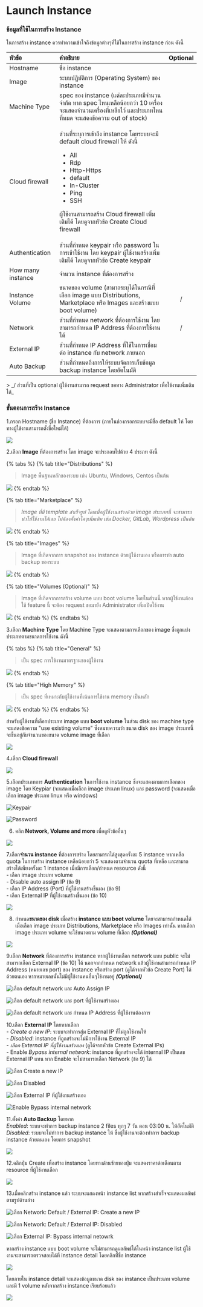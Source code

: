 # Launch Instance

### ข้อมูลที่ใช้ในการสร้าง Instance

ในการสร้าง instance ควรทำความเข้าใจถึงข้อมูลต่างๆที่ใช้ในการสร้าง instance ก่อน ดังนี้

<table>
  <thead>
    <tr>
      <th style="text-align:left"><b>&#xE2B;&#xE31;&#xE27;&#xE02;&#xE49;&#xE2D;</b>
      </th>
      <th style="text-align:left"><b>&#xE04;&#xE33;&#xE2D;&#xE18;&#xE34;&#xE1A;&#xE32;&#xE22;</b>
      </th>
      <th style="text-align:center">Optional</th>
    </tr>
  </thead>
  <tbody>
    <tr>
      <td style="text-align:left">Hostname</td>
      <td style="text-align:left">&#xE0A;&#xE37;&#xE48;&#xE2D; instance</td>
      <td style="text-align:center"></td>
    </tr>
    <tr>
      <td style="text-align:left">Image</td>
      <td style="text-align:left">&#xE23;&#xE30;&#xE1A;&#xE1A;&#xE1B;&#xE0F;&#xE34;&#xE1A;&#xE31;&#xE15;&#xE34;&#xE01;&#xE32;&#xE23;
        (Operating System) &#xE02;&#xE2D;&#xE07; instance</td>
      <td style="text-align:center"></td>
    </tr>
    <tr>
      <td style="text-align:left">Machine Type</td>
      <td style="text-align:left">spec &#xE02;&#xE2D;&#xE07; instance (&#xE41;&#xE15;&#xE48;&#xE25;&#xE30;&#xE1B;&#xE23;&#xE30;&#xE40;&#xE20;&#xE17;&#xE21;&#xE35;&#xE08;&#xE33;&#xE19;&#xE27;&#xE19;&#xE08;&#xE33;&#xE01;&#xE31;&#xE14;
        &#xE2B;&#xE32;&#xE01; spec &#xE44;&#xE2B;&#xE19;&#xE40;&#xE2B;&#xE25;&#xE37;&#xE2D;&#xE19;&#xE49;&#xE2D;&#xE22;&#xE01;&#xE27;&#xE48;&#xE32;
        10 &#xE40;&#xE04;&#xE23;&#xE37;&#xE48;&#xE2D;&#xE07; &#xE08;&#xE30;&#xE41;&#xE2A;&#xE14;&#xE07;&#xE08;&#xE33;&#xE19;&#xE27;&#xE19;&#xE40;&#xE04;&#xE23;&#xE37;&#xE48;&#xE2D;&#xE07;&#xE17;&#xE35;&#xE48;&#xE40;&#xE2B;&#xE25;&#xE37;&#xE2D;&#xE44;&#xE27;&#xE49;
        &#xE41;&#xE25;&#xE30;&#xE1B;&#xE23;&#xE30;&#xE40;&#xE20;&#xE17;&#xE44;&#xE2B;&#xE19;&#xE17;&#xE35;&#xE48;&#xE2B;&#xE21;&#xE14;
        &#xE08;&#xE30;&#xE41;&#xE2A;&#xE14;&#xE07;&#xE02;&#xE49;&#xE2D;&#xE04;&#xE27;&#xE32;&#xE21;
        out of stock)</td>
      <td style="text-align:center"></td>
    </tr>
    <tr>
      <td style="text-align:left">Cloud firewall</td>
      <td style="text-align:left">
        <p>&#xE2A;&#xE48;&#xE27;&#xE19;&#xE17;&#xE35;&#xE48;&#xE23;&#xE30;&#xE1A;&#xE38;&#xE01;&#xE32;&#xE23;&#xE40;&#xE02;&#xE49;&#xE32;&#xE16;&#xE36;&#xE07;
          instance &#xE42;&#xE14;&#xE22;&#xE23;&#xE30;&#xE1A;&#xE1A;&#xE08;&#xE30;&#xE21;&#xE35;
          default cloud firewall &#xE43;&#xE2B;&#xE49; &#xE14;&#xE31;&#xE07;&#xE19;&#xE35;&#xE49;</p>
        <ul>
          <li>All</li>
          <li>Rdp</li>
          <li>Http-Https</li>
          <li>default</li>
          <li>In-Cluster</li>
          <li>Ping</li>
          <li>SSH</li>
        </ul>
        <p>&#xE1C;&#xE39;&#xE49;&#xE43;&#xE0A;&#xE49;&#xE07;&#xE32;&#xE19;&#xE2A;&#xE32;&#xE21;&#xE32;&#xE23;&#xE16;&#xE2A;&#xE23;&#xE49;&#xE32;&#xE07;
          Cloud firewall &#xE40;&#xE1E;&#xE34;&#xE48;&#xE21;&#xE40;&#xE15;&#xE34;&#xE21;&#xE44;&#xE14;&#xE49;
          &#xE42;&#xE14;&#xE22;&#xE14;&#xE39;&#xE08;&#xE32;&#xE01;&#xE2B;&#xE31;&#xE27;&#xE02;&#xE49;&#xE2D;
          Create Cloud firewall</p>
      </td>
      <td style="text-align:center"></td>
    </tr>
    <tr>
      <td style="text-align:left">Authentication</td>
      <td style="text-align:left">&#xE2A;&#xE48;&#xE27;&#xE19;&#xE17;&#xE35;&#xE48;&#xE01;&#xE33;&#xE2B;&#xE19;&#xE14;
        keypair &#xE2B;&#xE23;&#xE37;&#xE2D; password &#xE43;&#xE19;&#xE01;&#xE32;&#xE23;&#xE40;&#xE02;&#xE49;&#xE32;&#xE43;&#xE0A;&#xE49;&#xE07;&#xE32;&#xE19;
        &#xE42;&#xE14;&#xE22; keypair &#xE1C;&#xE39;&#xE49;&#xE43;&#xE0A;&#xE49;&#xE07;&#xE32;&#xE19;&#xE2A;&#xE23;&#xE49;&#xE32;&#xE07;&#xE40;&#xE1E;&#xE34;&#xE48;&#xE21;&#xE40;&#xE15;&#xE34;&#xE21;&#xE44;&#xE14;&#xE49;
        &#xE42;&#xE14;&#xE22;&#xE14;&#xE39;&#xE08;&#xE32;&#xE01;&#xE2B;&#xE31;&#xE27;&#xE02;&#xE49;&#xE2D;
        Create keypair</td>
      <td style="text-align:center"></td>
    </tr>
    <tr>
      <td style="text-align:left">How many instance</td>
      <td style="text-align:left">&#xE08;&#xE33;&#xE19;&#xE27;&#xE19; instance &#xE17;&#xE35;&#xE48;&#xE15;&#xE49;&#xE2D;&#xE07;&#xE01;&#xE32;&#xE23;&#xE2A;&#xE23;&#xE49;&#xE32;&#xE07;</td>
      <td
      style="text-align:center"></td>
    </tr>
    <tr>
      <td style="text-align:left">Instance Volume</td>
      <td style="text-align:left">&#xE02;&#xE19;&#xE32;&#xE14;&#xE02;&#xE2D;&#xE07; volume (&#xE2A;&#xE32;&#xE21;&#xE32;&#xE16;&#xE23;&#xE30;&#xE1A;&#xE38;&#xE44;&#xE14;&#xE49;&#xE43;&#xE19;&#xE01;&#xE23;&#xE13;&#xE35;&#xE17;&#xE35;&#xE48;&#xE40;&#xE25;&#xE37;&#xE2D;&#xE01;
        image &#xE41;&#xE1A;&#xE1A; Distributions, Marketplace &#xE2B;&#xE23;&#xE37;&#xE2D;
        Images &#xE41;&#xE25;&#xE30;&#xE2A;&#xE23;&#xE49;&#xE32;&#xE07;&#xE41;&#xE1A;&#xE1A;
        boot volume)</td>
      <td style="text-align:center">/</td>
    </tr>
    <tr>
      <td style="text-align:left">Network</td>
      <td style="text-align:left">&#xE2A;&#xE48;&#xE27;&#xE19;&#xE17;&#xE35;&#xE48;&#xE01;&#xE33;&#xE2B;&#xE19;&#xE14;
        network &#xE17;&#xE35;&#xE48;&#xE15;&#xE49;&#xE2D;&#xE07;&#xE01;&#xE32;&#xE23;&#xE43;&#xE0A;&#xE49;&#xE07;&#xE32;&#xE19;
        &#xE42;&#xE14;&#xE22;&#xE2A;&#xE32;&#xE21;&#xE32;&#xE23;&#xE16;&#xE01;&#xE33;&#xE2B;&#xE19;&#xE14;
        IP Address &#xE17;&#xE35;&#xE48;&#xE15;&#xE49;&#xE2D;&#xE07;&#xE01;&#xE32;&#xE23;&#xE43;&#xE0A;&#xE49;&#xE07;&#xE32;&#xE19;&#xE44;&#xE14;&#xE49;</td>
      <td
      style="text-align:center">/</td>
    </tr>
    <tr>
      <td style="text-align:left">External IP</td>
      <td style="text-align:left">&#xE2A;&#xE48;&#xE27;&#xE19;&#xE17;&#xE35;&#xE48;&#xE01;&#xE33;&#xE2B;&#xE19;&#xE14;
        IP Address &#xE17;&#xE35;&#xE48;&#xE43;&#xE0A;&#xE49;&#xE43;&#xE19;&#xE01;&#xE32;&#xE23;&#xE40;&#xE0A;&#xE37;&#xE48;&#xE2D;&#xE21;&#xE15;&#xE48;&#xE2D;
        instance &#xE01;&#xE31;&#xE1A; network &#xE20;&#xE32;&#xE22;&#xE19;&#xE2D;&#xE01;</td>
      <td
      style="text-align:center"></td>
    </tr>
    <tr>
      <td style="text-align:left">Auto Backup</td>
      <td style="text-align:left">&#xE2A;&#xE48;&#xE27;&#xE19;&#xE17;&#xE35;&#xE48;&#xE01;&#xE33;&#xE2B;&#xE19;&#xE14;&#xE16;&#xE36;&#xE07;&#xE01;&#xE32;&#xE23;&#xE43;&#xE2B;&#xE49;&#xE23;&#xE30;&#xE1A;&#xE1A;&#xE08;&#xE31;&#xE14;&#xE01;&#xE32;&#xE23;&#xE40;&#xE01;&#xE47;&#xE1A;&#xE02;&#xE49;&#xE2D;&#xE21;&#xE39;&#xE25;
        backup instance &#xE42;&#xE14;&#xE22;&#xE2D;&#xE31;&#xE15;&#xE42;&#xE19;&#xE21;&#xE31;&#xE15;&#xE34;</td>
      <td
      style="text-align:center"></td>
    </tr>
  </tbody>
</table>> _/ ส่วนที่เป็น optional ผู้ใช้งานสามารถ request ขอทาง Administrator เพื่อใช้งานเพิ่มเติมได้_

### ขั้นตอนการสร้าง Instance

1.กรอก Hostname \(ชื่อ Instance\) ที่ต้องการ \(ภายในช่องกรอกระบบจะมีชื่อ default ให้ โดยทางผู้ใช้งานสามารถตั้งชื่อใหม่ได้\)   

![](../.gitbook/assets/1%20%281%29.png)

2.เลือก **Image** ที่ต้องการสร้าง โดย image จะประกอบไปด้วย 4 ประภท ดังนี้

{% tabs %}
{% tab title="Distributions" %}
> Image พื้นฐานหลักของระบบ เช่น Ubuntu, Windows, Centos เป็นต้น

![](../.gitbook/assets/2.png)
{% endtab %}

{% tab title="Marketplace" %}
> _Image ที่มี template สำเร็จรูป โดยเมื่อผู้ใช้งานสร้างด้วย image ประเภทนี้ จะสามารถนำไปใช้งานได้เลย ไม่ต้องตั้งค่าใดๆเพิ่มเติม เช่น Docker, GitLab, Wordpress เป็นต้น_

![](../.gitbook/assets/3.png)
{% endtab %}

{% tab title="Images" %}
> Image ที่เกิดจากการ snapshot ของ instance ด้วยผู้ใช้งานเอง หรือการทำ auto backup ของระบบ

![](../.gitbook/assets/4.png)
{% endtab %}

{% tab title="Volumes \(Optional\)" %}
> Image ที่เกิดจากการสร้าง volume แบบ boot volume โดยในส่วนนี้ หากผู้ใช้งานต้องใช้ feature นี้  จะต้อง request ขอมายัง Administrator เพิ่มเปิดใช้งาน

![](../.gitbook/assets/5.png)
{% endtab %}
{% endtabs %}

3.เลือก **Machine Type** โดย Machine Type จะแสดงตามการเลือกของ image ซึ่งถูกแบ่งประเภทตามขนาดการใช้งาน ดังนี้

{% tabs %}
{% tab title="General" %}
> เป็น spec การใช้งานมาตรฐานของผู้ใช้งาน

![](../.gitbook/assets/6.png)
{% endtab %}

{% tab title="High Memory" %}
> เป็น spec ที่เหมาะกับผู้ใช้งานที่เน้นการใช้งาน memory เป็นหลัก

![](../.gitbook/assets/7.png)
{% endtab %}
{% endtabs %}

สำหรับผู้ใช้งานที่เลือกประเภท image แบบ **boot volume** ในส่วน disk ของ machine type จะแสดงข้อความ "use existing volume" ซึ่งหมายความว่า ขนาด disk ของ image ประเภทนี้จะขึ้นอยู่กับจำนวนของขนาด volume image ที่เลือก

![](../.gitbook/assets/8%20%281%29.png)

4.เลือก **Cloud firewall**

![](../.gitbook/assets/9%20%281%29.png)

5.เลือกประเภทการ **Authentication** ในการใช้งาน instance ซึ่งจะแสดงตามการเลือกของ image โดย Keypiar \(จะแสดงเมื่อเลือก image ประเภท linux\) และ password \(จะแสดงเมื่อเลือก image ประเภท linux หรือ windows\)  

![Keypair](../.gitbook/assets/10.png)

![Password](../.gitbook/assets/11.png)

6. คลิก **Network, Volume and more** เพื่อดูหัวข้ออื่นๆ  

![](../.gitbook/assets/12.png)

7.เลือก**จำนวน instance** ที่ต้องการสร้าง โดยสามารถได้สูงสุดครั้งละ 5 instance หากเหลือ quota ในการสร้าง instance เหลือน้อยกว่า 5 จะแสดงตามจำนวน quota ที่เหลือ และสามาถสร้างได้เพียงครั้งละ 1 instance เมื่อมีการเลือก/กำหนด resource ดังนี้  
     - เลือก image ประเภท volume  
     - Disable auto assign IP \(ข้อ 9\)  
     - เลือก IP Address \(Port\) ที่ผู้ใช้งานสร้างขึ้นเอง \(ข้อ 9\)  
     - เลือก External IP ที่ผู้ใช้งานสร้างขึ้นเอง \(ข้อ 10\)  

![](../.gitbook/assets/13.png)

8. กำหนด**ขนาดของ disk** เมื่อสร้าง **instance แบบ boot volume** โดยจะสามารถกำหนดได้เมื่อเลือก image ประเภท Distributions, Marketplace หรือ Images เท่านั้น หากเลือก image ประเภท volume จะใช้ขนาดตาม volume ที่เลือก _**\(Optional\)**_ 

![](../.gitbook/assets/14.png)

9.เลือก **Network** ที่ต้องการสร้าง instance หากผู้ใช้งานเลือก network แบบ public จะไม่สามารถเลือก External IP \(ข้อ 10\) ได้ นอกจากกำหนด network แล้วผู้ใช้งานสามารถกำหนด IP Address \(หมายเลข port\) ของ instance หรือสร้าง port \(ดูได้จากหัวข้อ Create Port\) ได้ด้วยตนเอง หากหมายเลขนั้นไม่มีผู้ใช้งานคนอื่นๆใช้งานอยู่  _**\(Optional\)**_

![&#xE40;&#xE25;&#xE37;&#xE2D;&#xE01; default network &#xE41;&#xE25;&#xE30; Auto Assign IP](../.gitbook/assets/15.png)

![&#xE40;&#xE25;&#xE37;&#xE2D;&#xE01; default network &#xE41;&#xE25;&#xE30; port &#xE17;&#xE35;&#xE48;&#xE1C;&#xE39;&#xE49;&#xE43;&#xE0A;&#xE49;&#xE07;&#xE32;&#xE19;&#xE2A;&#xE23;&#xE49;&#xE32;&#xE07;&#xE40;&#xE2D;&#xE07;](../.gitbook/assets/16.png)

![&#xE40;&#xE25;&#xE37;&#xE2D;&#xE01; default network &#xE41;&#xE25;&#xE30; &#xE01;&#xE33;&#xE2B;&#xE19;&#xE14; IP Address &#xE17;&#xE35;&#xE48;&#xE1C;&#xE39;&#xE49;&#xE43;&#xE0A;&#xE49;&#xE07;&#xE32;&#xE19;&#xE15;&#xE49;&#xE2D;&#xE07;&#xE01;&#xE32;&#xE23;](../.gitbook/assets/17.png)

10.เลือก **External IP** โดยหากเลือก  
     - _Create a new IP_: ระบบจะทำการสุ่ม External IP ที่ไม่ถูกใช้งานให้  
     - _Disabled_: instance ที่ถูกสร้างจะไม่มีการใช้งาน External IP  
     - _เลือก External IP ที่ผู้ใช้งานสร้างเอง_ \(ดูได้จากหัวข้อ Create External IPs\)  
     - Enable _Bypass internal network_: instance ที่ถูกสร้างจะได้ internal IP เป็นเลข External IP แทน หาก Enable จะไม่สามารถเลือก Network \(ข้อ 9\) ได้  

![&#xE40;&#xE25;&#xE37;&#xE2D;&#xE01; Create a new IP](../.gitbook/assets/18.png)

![&#xE40;&#xE25;&#xE37;&#xE2D;&#xE01; Disabled](../.gitbook/assets/19.png)

![&#xE40;&#xE25;&#xE37;&#xE2D;&#xE01; External IP &#xE17;&#xE35;&#xE48;&#xE1C;&#xE39;&#xE49;&#xE43;&#xE0A;&#xE49;&#xE07;&#xE32;&#xE19;&#xE2A;&#xE23;&#xE49;&#xE32;&#xE07;&#xE40;&#xE2D;&#xE07;](../.gitbook/assets/20.png)

![Enable Bypass internal network](../.gitbook/assets/21.png)

11.ตั้งค่า **Auto Backup** โดยหาก  
     _Enabled_: ระบบจะทำการ backup instance 2 files ทุกๆ 7 วัน ตอน 03:00 น. ให้อัตโนมัติ  
     _Disabled_: ระบบจะไม่ทำการ backup instance ให้ ซึ่งผู้ใช้งานจะต้องทำการ backup instance ด้วยตนเอง โดยการ snapshot  

![](../.gitbook/assets/22%20%281%29.png)

12.คลิกปุ่ม Create เพื่อสร้าง instance โดยทางด้านซ้ายของปุ่ม จะแสดงราคาต่อเดือนตาม resource ที่ผู้ใช้งานเลือก  

![](../.gitbook/assets/23.png)

13.เมื่อคลิกสร้าง instance แล้ว ระบบจะแสดงหน้า instance list หากสร้างสำเร็จจะแสดงผลลัพธ์ตามรูปด้านล่าง  

![&#xE40;&#xE25;&#xE37;&#xE2D;&#xE01; Network: Default / External IP: Create a new IP](../.gitbook/assets/24.png)

![&#xE40;&#xE25;&#xE37;&#xE2D;&#xE01; Network: Default / External IP: Disabled](../.gitbook/assets/25%20%281%29.png)

![&#xE40;&#xE25;&#xE37;&#xE2D;&#xE01; External IP: Bypass internal netowrk ](../.gitbook/assets/26.png)

หากสร้าง instance แบบ boot volume จะไม่สามารถดูผลลัพธ์ได้ในหน้า instance list ผู้ใช้งานจะสามารถตรวจสอบได้ที่ instance detail โดยคลิกที่ชื่อ instance  

![](../.gitbook/assets/27.png)

โดยภายใน instance detail จะแสดงข้อมูลขนาด disk ของ instance เป็นประเภท volume และมี 1 volume หลังจากสร้าง instance เรียบร้อยแล้ว  

![](../.gitbook/assets/28.png)

